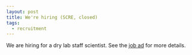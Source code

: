 ```yaml
---
layout: post
title: We're hiring (SCRE, closed)
tags:
  - recruitment
---
```

We are hiring for a dry lab staff scientist. See the [job ad] for more details.

[job ad]: https://crick.wd3.myworkdayjobs.com/External/job/London/Senior-Computational-Research-Engineer_R1631-1
